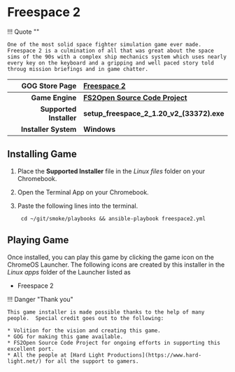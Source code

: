 # Freespace 2

!!! Quote ""

    One of the most solid space fighter simulation game ever made.  Freespace 2 is a culmination of all that was great about the space sims of the 90s with a complex ship mechanics system which uses nearly every key on the keyboard and a gripping and well paced story told throug mission briefings and in game chatter.

| GOG Store Page | [Freespace 2](https://www.gog.com/en/game/freespace_2) |
|--:|:--|
| **Game Engine** | **[FS2Open Source Code Project](https://github.com/scp-fs2open/fs2open.github.com/wiki)** |
| **Supported Installer** | **setup_freespace_2_1.20_v2_(33372).exe** |
| **Installer System** | **Windows** |

## Installing Game

1. Place the **Supported Installer** file in the *Linux files* folder on your Chromebook.
1. Open the Terminal App on your Chromebook.
1. Paste the following lines into the terminal.

        cd ~/git/smoke/playbooks && ansible-playbook freespace2.yml

## Playing Game

Once installed, you can play this game by clicking the game icon on the ChromeOS Launcher.  The following icons are created by this installer in the *Linux apps* folder of the Launcher listed as
    
* Freespace 2

!!! Danger "Thank you"

    This game installer is made possible thanks to the help of many people.  Special credit goes out to the following:
    
    * Volition for the vision and creating this game.
    * GOG for making this game available.
    * FS2Open Source Code Project for ongoing efforts in supporting this excellent port.
    * All the people at [Hard Light Productions](https://www.hard-light.net/) for all the support to gamers.